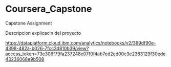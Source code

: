 # Coursera_Capstone
Capstone Assignment

Descripcion explicacin del proyecto

  
https://dataplatform.cloud.ibm.com/analytics/notebooks/v2/369df90e-4398-482a-b026-7fcc3d810b39/view?access_token=73e306f79fa237248e07f0f4ab7ed2ed00c3e2383129f30ede43236068e9b508

